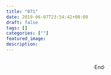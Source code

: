 ```yaml
---
title: "071"
date: 2019-06-07T23:54:42+08:00
draft: false
tags: []
categories: [""]
featured_image: 
description: 
---
```

<!-- 
<img alt="" src="https://mogeko.github.io/blog-images/r/071/" >
<span class="spoiler" ></span>
&emsp;&emsp;
 -->









<br>

<center>  ·End·  </center>